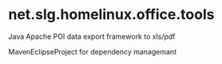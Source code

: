 # net.slg.homelinux.office.tools
Java Apache POI data export framework to xls/pdf

MavenEclipseProject for dependency managemant
